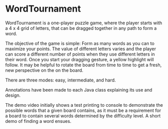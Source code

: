 # WordTournament 

WordTournament is a  one-player puzzle game, where the player
starts with a 4 x 4 grid of letters, that can be dragged together in any path to form a word.

The objective of the game is simple: Form as many words as you can to maximize your points.
The value of different letters varies and the player can score a different number of points
when they use different letters in their word. Once you start your dragging gesture, a yellow highlight
will follow. It may be helpful to rotate the board from time to time to get a fresh, new perspective on the
on the board.

There are three modes: easy, intermediate, and hard.

Annotations have been made to each Java class explaining its use and design.

The demo video initially shows a test printing to console to demonstrate the possible words that a given board contains,
as it must be a requirement for a board to contain several words determined by the difficulty level. A short demo of finding a word ensues.

